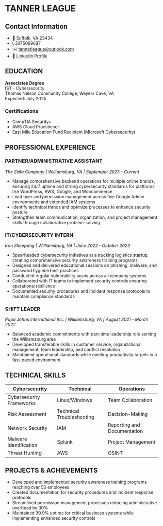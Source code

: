 # TANNER LEAGUE

## Contact Information
- 📍 Suffolk, VA 23434
- 📞 3075099687
- ✉️ tannerleague@outlook.com
- 🔗 [LinkedIn Profile](https://www.linkedin.com/in/tanner-league-92281a27)

## EDUCATION

**Associates Degree**  
IST - Cybersecurity  
Thomas Nelson Community College, Weyers Cave, VA  
Expected: July 2025

### Certifications
- CompTIA Security+
- AWS Cloud Practitioner
- East Mile Education Fund Recipient (Microsoft Cybersecurity)

## PROFESSIONAL EXPERIENCE

### PARTNER/ADMINISTRATIVE ASSISTANT
*The Zella Company | Williamsburg, VA | September 2023 - Current*

- Manage comprehensive backend operations for multiple online brands, ensuring 24/7 uptime and strong cybersecurity standards for platforms like WordPress, AWS, Google, and Woocommerce
- Lead user and permission management across five Google Admin environments and extended IAM systems
- Identify technical trends and optimize processes to enhance security posture
- Strengthen team communication, organization, and project management skills through collaborative problem-solving

### IT/CYBERSECURITY INTERN
*Iron Sheepdog | Williamsburg, VA | June 2022 - October 2023*

- Spearheaded cybersecurity initiatives at a trucking logistics startup, creating comprehensive security awareness training programs
- Designed and delivered educational sessions on phishing, malware, and password hygiene best practices
- Conducted regular vulnerability scans across all company systems
- Collaborated with IT teams to implement security controls ensuring operational resilience
- Documented security procedures and incident response protocols to maintain compliance standards

### SHIFT LEADER
*Papa Johns International Inc. | Williamsburg, VA | August 2021 - March 2022*

- Balanced academic commitments with part-time leadership role serving the Williamsburg area
- Developed transferable skills in customer service, organizational management, team leadership, and conflict resolution
- Maintained operational standards while meeting productivity targets in a fast-paced environment

## TECHNICAL SKILLS

| Cybersecurity | Technical | Operations |
|---------------|-----------|------------|
| Cybersecurity Frameworks | Linux/Windows | Team Collaboration |
| Risk Assessment | Technical Troubleshooting | Decision-Making |
| Network Security | IAM | Reporting and Documentation |
| Malware Identification | Splunk | Project Management |
| Threat Hunting | AWS | OSINT |

## PROJECTS & ACHIEVEMENTS

- Developed and implemented security awareness training programs reaching over 50 employees
- Created documentation for security procedures and incident response protocols
- Streamlined permission management processes reducing administrative overhead by 30%
- Maintained 99.9% uptime for critical business systems while implementing enhanced security controls 